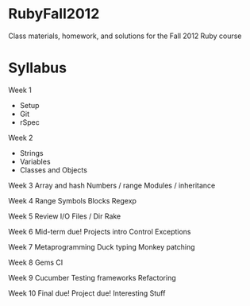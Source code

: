 RubyFall2012
============

Class materials, homework, and solutions for the Fall 2012 Ruby course

Syllabus
============

Week 1
* Setup
* Git
* rSpec

Week 2
* Strings
* Variables
* Classes and Objects

Week 3
Array and hash
Numbers / range
Modules / inheritance

Week 4
Range
Symbols
Blocks
Regexp

Week 5
Review
I/O
Files / Dir
Rake

Week 6
Mid-term due!
Projects intro
Control
Exceptions

Week 7
Metaprogramming
Duck typing
Monkey patching

Week 8
Gems
CI

Week 9
Cucumber
Testing frameworks
Refactoring

Week 10
Final due!
Project due!
Interesting Stuff
